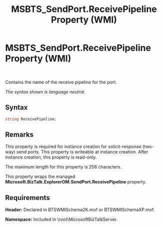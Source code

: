 ﻿---
title: MSBTS_SendPort.ReceivePipeline Property (WMI)
TOCTitle: MSBTS_SendPort.ReceivePipeline Property (WMI)
ms:assetid: 46be81e8-ed56-4d56-aeb2-49ff4464c1bd
ms:mtpsurl: https://msdn.microsoft.com/en-us/library/Aa559891(v=BTS.80)
ms:contentKeyID: 51527756
ms.date: 08/30/2017
mtps_version: v=BTS.80
---

# MSBTS\_SendPort.ReceivePipeline Property (WMI)

 

Contains the name of the receive pipeline for the port.

*The syntax shown is language neutral.*

## Syntax

```C#
string ReceivePipeline;  
```

## Remarks

This property is required for instance creation for solicit-response (two-way) send ports. This property is writeable at instance creation. After instance creation, this property is read-only.

The maximum length for this property is 256 characters.

This property wraps the managed **Microsoft.BizTalk.ExplorerOM.SendPort.ReceivePipeline** property.

## Requirements

**Header:** Declared in BTSWMISchema2K.mof or BTSWMISchemaXP.mof.

**Namespace:** Included in \\root\\MicrosoftBizTalkServer.

